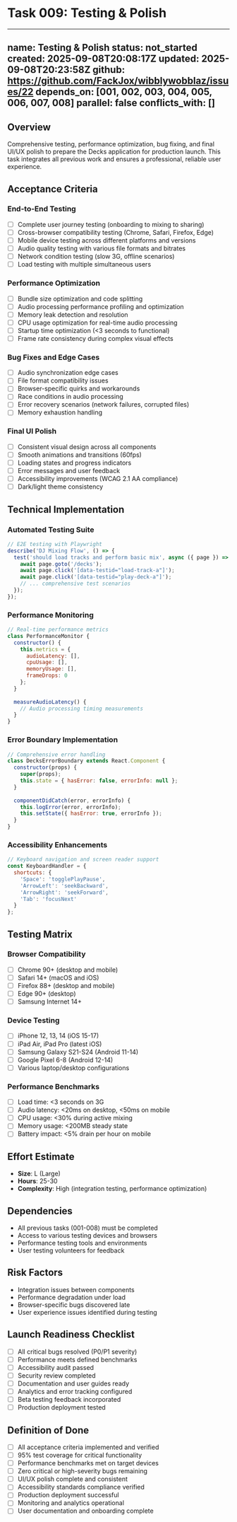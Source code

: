 # Task 009: Testing & Polish

---
name: Testing & Polish
status: not_started
created: 2025-09-08T20:08:17Z
updated: 2025-09-08T20:23:58Z
github: https://github.com/FackJox/wibblywobblaz/issues/22
depends_on: [001, 002, 003, 004, 005, 006, 007, 008]
parallel: false
conflicts_with: []
---

## Overview

Comprehensive testing, performance optimization, bug fixing, and final UI/UX polish to prepare the Decks application for production launch. This task integrates all previous work and ensures a professional, reliable user experience.

## Acceptance Criteria

### End-to-End Testing
- [ ] Complete user journey testing (onboarding to mixing to sharing)
- [ ] Cross-browser compatibility testing (Chrome, Safari, Firefox, Edge)
- [ ] Mobile device testing across different platforms and versions
- [ ] Audio quality testing with various file formats and bitrates
- [ ] Network condition testing (slow 3G, offline scenarios)
- [ ] Load testing with multiple simultaneous users

### Performance Optimization
- [ ] Bundle size optimization and code splitting
- [ ] Audio processing performance profiling and optimization
- [ ] Memory leak detection and resolution
- [ ] CPU usage optimization for real-time audio processing
- [ ] Startup time optimization (<3 seconds to functional)
- [ ] Frame rate consistency during complex visual effects

### Bug Fixes and Edge Cases
- [ ] Audio synchronization edge cases
- [ ] File format compatibility issues
- [ ] Browser-specific quirks and workarounds
- [ ] Race conditions in audio processing
- [ ] Error recovery scenarios (network failures, corrupted files)
- [ ] Memory exhaustion handling

### Final UI Polish
- [ ] Consistent visual design across all components
- [ ] Smooth animations and transitions (60fps)
- [ ] Loading states and progress indicators
- [ ] Error messages and user feedback
- [ ] Accessibility improvements (WCAG 2.1 AA compliance)
- [ ] Dark/light theme consistency

## Technical Implementation

### Automated Testing Suite
```javascript
// E2E testing with Playwright
describe('DJ Mixing Flow', () => {
  test('should load tracks and perform basic mix', async ({ page }) => {
    await page.goto('/decks');
    await page.click('[data-testid="load-track-a"]');
    await page.click('[data-testid="play-deck-a"]');
    // ... comprehensive test scenarios
  });
});
```

### Performance Monitoring
```javascript
// Real-time performance metrics
class PerformanceMonitor {
  constructor() {
    this.metrics = {
      audioLatency: [],
      cpuUsage: [],
      memoryUsage: [],
      frameDrops: 0
    };
  }
  
  measureAudioLatency() {
    // Audio processing timing measurements
  }
}
```

### Error Boundary Implementation
```javascript
// Comprehensive error handling
class DecksErrorBoundary extends React.Component {
  constructor(props) {
    super(props);
    this.state = { hasError: false, errorInfo: null };
  }
  
  componentDidCatch(error, errorInfo) {
    this.logError(error, errorInfo);
    this.setState({ hasError: true, errorInfo });
  }
}
```

### Accessibility Enhancements
```javascript
// Keyboard navigation and screen reader support
const KeyboardHandler = {
  shortcuts: {
    'Space': 'togglePlayPause',
    'ArrowLeft': 'seekBackward',
    'ArrowRight': 'seekForward',
    'Tab': 'focusNext'
  }
};
```

## Testing Matrix

### Browser Compatibility
- [ ] Chrome 90+ (desktop and mobile)
- [ ] Safari 14+ (macOS and iOS)
- [ ] Firefox 88+ (desktop and mobile)
- [ ] Edge 90+ (desktop)
- [ ] Samsung Internet 14+

### Device Testing
- [ ] iPhone 12, 13, 14 (iOS 15-17)
- [ ] iPad Air, iPad Pro (latest iOS)
- [ ] Samsung Galaxy S21-S24 (Android 11-14)
- [ ] Google Pixel 6-8 (Android 12-14)
- [ ] Various laptop/desktop configurations

### Performance Benchmarks
- [ ] Load time: <3 seconds on 3G
- [ ] Audio latency: <20ms on desktop, <50ms on mobile
- [ ] CPU usage: <30% during active mixing
- [ ] Memory usage: <200MB steady state
- [ ] Battery impact: <5% drain per hour on mobile

## Effort Estimate
- **Size**: L (Large)
- **Hours**: 25-30
- **Complexity**: High (integration testing, performance optimization)

## Dependencies
- All previous tasks (001-008) must be completed
- Access to various testing devices and browsers
- Performance testing tools and environments
- User testing volunteers for feedback

## Risk Factors
- Integration issues between components
- Performance degradation under load
- Browser-specific bugs discovered late
- User experience issues identified during testing

## Launch Readiness Checklist
- [ ] All critical bugs resolved (P0/P1 severity)
- [ ] Performance meets defined benchmarks
- [ ] Accessibility audit passed
- [ ] Security review completed
- [ ] Documentation and user guides ready
- [ ] Analytics and error tracking configured
- [ ] Beta testing feedback incorporated
- [ ] Production deployment tested

## Definition of Done
- [ ] All acceptance criteria implemented and verified
- [ ] 95% test coverage for critical functionality
- [ ] Performance benchmarks met on target devices
- [ ] Zero critical or high-severity bugs remaining
- [ ] UI/UX polish complete and consistent
- [ ] Accessibility standards compliance verified
- [ ] Production deployment successful
- [ ] Monitoring and analytics operational
- [ ] User documentation and onboarding complete
